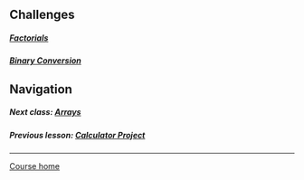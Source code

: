 ## Challenges  
##### [Factorials](https://github.com/Coderdotnew/intro_web_apps_dgm/tree/master/04_class/03_challenges/code/01_factorials)
##### [Binary Conversion](https://github.com/Coderdotnew/intro_web_apps_dgm/tree/master/04_class/03_challenges/code/02_binary_conversion)

## Navigation  
##### Next class: [Arrays](https://github.com/Coderdotnew/intro_web_apps_dgm/tree/master/04_class)   
##### Previous lesson: [Calculator Project](https://github.com/Coderdotnew/intro_web_apps_dgm/tree/master/03_class/05_group_project)   
---  
[Course home](https://github.com/Coderdotnew/intro_web_apps_dgm)     